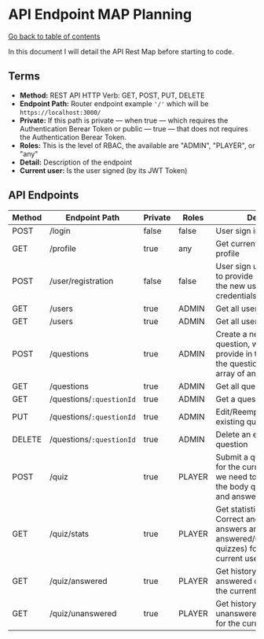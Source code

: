 # API Endpoint MAP Planning

[Go back to table of contents](README.md)

In this document I will detail the API Rest Map before starting to code.

## Terms

* **Method:** REST API HTTP Verb: GET, POST, PUT, DELETE
* **Endpoint Path:** Router endpoint example `'/'` which will be `https://localhost:3000/`
* **Private:** If this path is private — when true — which requires the Authentication Berear Token or public — true — that does not requires the Authentication Berear Token.
* **Roles:** This is the level of RBAC, the available are "ADMIN", "PLAYER", or "any"
* **Detail:** Description of the endpoint
* **Current user:** Is the user signed (by its JWT Token)


## API Endpoints
|Method   |Endpoint Path   |Private   |Roles   |Detail  |
|---|---|---|---|---|
|POST   |/login   |false   |false   |User sign in   |
|GET   |/profile   |true   |any   |Get current user profile   |
|POST   |/user/registration   |false   |false   |User sign up, we need to provide in the body the new user credentials  |
|GET   |/users   |true   |ADMIN   |Get all users   |
|GET   |/users   |true   |ADMIN   |Get all users   |
|POST   |/questions   |true   |ADMIN   |Create a new question, we need to provide in the body the question with an array of answers.   |
|GET   |/questions   |true   |ADMIN   |Get all questions   |
|GET   |/questions/`:questionId`   |true   |ADMIN   |Get a question by Id   |
|PUT   |/questions/`:questionId`   |true   |ADMIN   |Edit/Reemplace an existing question   |
|DELETE   |/questions/`:questionId`   |true   |ADMIN   |Delete an existing question   |
|POST   |/quiz   |true   |PLAYER   |Submit a quiz answer for the current user, we need to provide in the body questionId and answerId |
|GET   |/quiz/stats   |true   |PLAYER   |Get statistics (No. Correct and Incorrect answers and 5 last answered/unanswered quizzes) for the current user |
|GET   |/quiz/answered   |true   |PLAYER   |Get history for answered quizzes for the current user  |
|GET   |/quiz/unanswered   |true   |PLAYER   |Get history for unanswered quizzes for the current user  |
